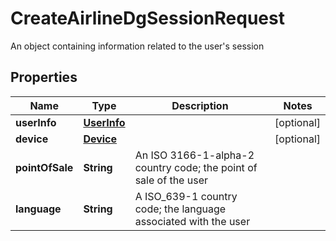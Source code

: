 

# CreateAirlineDgSessionRequest

An object containing information related to the user's session

## Properties

| Name | Type | Description | Notes |
|------------ | ------------- | ------------- | -------------|
|**userInfo** | [**UserInfo**](UserInfo.md) |  |  [optional] |
|**device** | [**Device**](Device.md) |  |  [optional] |
|**pointOfSale** | **String** | An ISO 3166-1-alpha-2 country code; the point of sale of the user |  |
|**language** | **String** | A ISO_639-1 country code; the language associated with the user |  |



